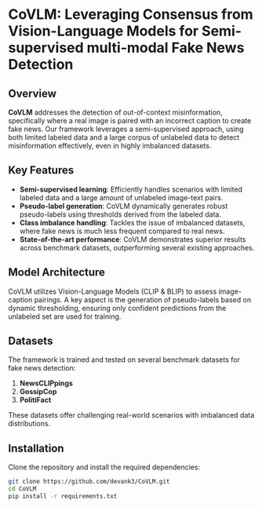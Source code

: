 # CoVLM: Leveraging Consensus from Vision-Language Models for Semi-supervised multi-modal Fake News Detection

## Overview
**CoVLM** addresses the detection of out-of-context misinformation, specifically where a real image is paired with an incorrect caption to create fake news. Our framework leverages a semi-supervised approach, using both limited labeled data and a large corpus of unlabeled data to detect misinformation effectively, even in highly imbalanced datasets.

## Key Features
- **Semi-supervised learning**: Efficiently handles scenarios with limited labeled data and a large amount of unlabeled image-text pairs.
- **Pseudo-label generation**: CoVLM dynamically generates robust pseudo-labels using thresholds derived from the labeled data.
- **Class imbalance handling**: Tackles the issue of imbalanced datasets, where fake news is much less frequent compared to real news.
- **State-of-the-art performance**: CoVLM demonstrates superior results across benchmark datasets, outperforming several existing approaches.

## Model Architecture
CoVLM utilizes Vision-Language Models (CLIP & BLIP) to assess image-caption pairings. A key aspect is the generation of pseudo-labels based on dynamic thresholding, ensuring only confident predictions from the unlabeled set are used for training.

## Datasets
The framework is trained and tested on several benchmark datasets for fake news detection:
1. **NewsCLIPpings**
2. **GossipCop**
3. **PolitiFact**

These datasets offer challenging real-world scenarios with imbalanced data distributions.

## Installation
Clone the repository and install the required dependencies:

```bash
git clone https://github.com/devank3/CoVLM.git
cd CoVLM
pip install -r requirements.txt
